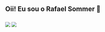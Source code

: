 ## Oii! Eu sou o Rafael Sommer 👋

  ##
 
<div> 
  <a href="https://www.instagram.com/rafaelsommerk" target="_blank"><img src="https://img.shields.io/badge/-Instagram-%23E4405F?style=for-the-badge&logo=instagram&logoColor=white" target="_blank"></a>
  <a href = "mailto:sommerkunzler@gmail.com"><img src="https://img.shields.io/badge/-Gmail-%23333?style=for-the-badge&logo=gmail&logoColor=white" target="_blank"></a>
 
</div>
